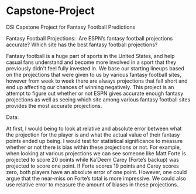 # Capstone-Project
DSI Capstone Project for Fantasy Football Predictions

Fantasy Football Projections: ​ Are ESPN’s fantasy football projections accurate? Which site has
the best fantasy football projections?

Fantasy football is a huge part of sports in the United States, and help casual fans understand
and become more involved in a sport that they previously didn't feel fully invested in. We base
our starting lineups based on the projections that were given to us by various fantasy football
sites, however from week to week there are always projections that fall short and end up
affecting our chances of winning negatively. This project is an attempt to figure out whether or
not ESPN gives accurate enough fantasy projections as well as seeing which site among
various fantasy football sites provides the most accurate projections.

Data: 

At first, I would being to look at relative and absolute error between what the projection for the
player is and what the actual value of their fantasy points ended up being. I would test for
statistical significance to measure whether or not there is bias within these projections or not.
For example, when looking at various projections we can see someone like Matt Forte is
projected to score 20 points while Ka’Deem Carey (Forte’s backup) was projected to score one
point. If Forte scores 19 points and Carey scores zero, both players have an absolute error of
one point. However, one could argue that the near-miss on Forte’s total is more impressive. We
could also use relative error to measure the amount of biases in these projections.
